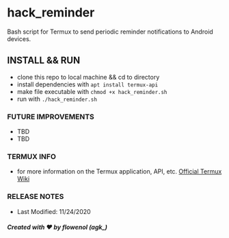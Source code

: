 # hack_reminder
Bash script for Termux to send periodic reminder notifications to Android devices.

## INSTALL && RUN
* clone this repo to local machine && cd to directory
* install dependencies with `apt install termux-api`
* make file executable with `chmod +x hack_reminder.sh`
* run with `./hack_reminder.sh`


### FUTURE IMPROVEMENTS
- TBD
- TBD

### TERMUX INFO
- for more information on the Termux application, API, etc. [Official Termux Wiki](https://wiki.termux.com/wiki/Main_Page)
### RELEASE NOTES
- Last Modified: 11/24/2020
##### Created with :heart: by flowenol (agk_)
